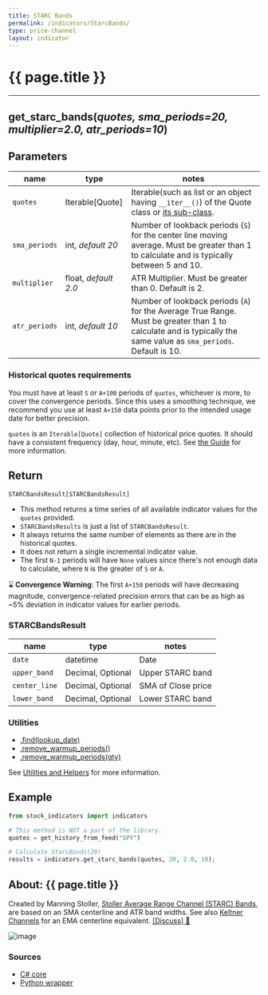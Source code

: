 ```yaml
---
title: STARC Bands
permalink: /indicators/StarcBands/
type: price-channel
layout: indicator
---
```


# {{ page.title }}
<hr>

## **get_starc_bands**(*quotes, sma_periods=20, multiplier=2.0, atr_periods=10*)

## Parameters

| name | type | notes
| -- |-- |--
| `quotes` | Iterable[Quote] | Iterable(such as list or an object having `__iter__()`) of the Quote class or [its sub-class]({{site.baseurl}}/guide/#using-custom-quote-classes).
| `sma_periods` | int, *default 20* | Number of lookback periods (`S`) for the center line moving average.  Must be greater than 1 to calculate and is typically between 5 and 10.
| `multiplier` | float, *default 2.0* | ATR Multiplier. Must be greater than 0.  Default is 2.
| `atr_periods` | int, *default 10* | Number of lookback periods (`A`) for the Average True Range.  Must be greater than 1 to calculate and is typically the same value as `sma_periods`.  Default is 10.

### Historical quotes requirements

You must have at least `S` or `A+100` periods of `quotes`, whichever is more, to cover the convergence periods.  Since this uses a smoothing technique, we recommend you use at least `A+150` data points prior to the intended usage date for better precision.

`quotes` is an `Iterable[Quote]` collection of historical price quotes.  It should have a consistent frequency (day, hour, minute, etc).  See [the Guide]({{site.baseurl}}/guide/#historical-quotes) for more information.

## Return

```python
STARCBandsResult[STARCBandsResult]
```

- This method returns a time series of all available indicator values for the `quotes` provided.
- `STARCBandsResults` is just a list of `STARCBandsResult`.
- It always returns the same number of elements as there are in the historical quotes.
- It does not return a single incremental indicator value.
- The first `N-1` periods will have `None` values since there's not enough data to calculate, where `N` is the greater of `S` or `A`.

:hourglass: **Convergence Warning**: The first `A+150` periods will have decreasing magnitude, convergence-related precision errors that can be as high as ~5% deviation in indicator values for earlier periods.

### STARCBandsResult

| name | type | notes
| -- |-- |--
| `date` | datetime | Date
| `upper_band` | Decimal, Optional | Upper STARC band
| `center_line` | Decimal, Optional | SMA of Close price
| `lower_band` | Decimal, Optional | Lower STARC band

### Utilities

- [.find(lookup_date)]({{site.baseurl}}/utilities#find-indicator-result-by-date)
- [.remove_warmup_periods()]({{site.baseurl}}/utilities#remove-warmup-periods)
- [.remove_warmup_periods(qty)]({{site.baseurl}}/utilities#remove-warmup-periods)

See [Utilities and Helpers]({{site.baseurl}}/utilities#utilities-for-indicator-results) for more information.

## Example

```python
from stock_indicators import indicators

# This method is NOT a part of the library.
quotes = get_history_from_feed("SPY")

# Calculate StarcBands(20)
results = indicators.get_starc_bands(quotes, 20, 2.0, 10);
```

## About: {{ page.title }}

Created by Manning Stoller, [Stoller Average Range Channel (STARC) Bands](https://www.investopedia.com/terms/s/starc.asp), are based on an SMA centerline and ATR band widths.  See also [Keltner Channels](../Keltner#content) for an EMA centerline equivalent.
[[Discuss] :speech_balloon:]({{site.github.base_repository_url}}/discussions/292 "Community discussion about this indicator")

![image]({{site.charturl}}/StarcBands.png)

### Sources

- [C# core]({{site.base_sourceurl}}/s-z/StarcBands/StarcBands.cs)
- [Python wrapper]({{site.sourceurl}}/starc_bands.py)
